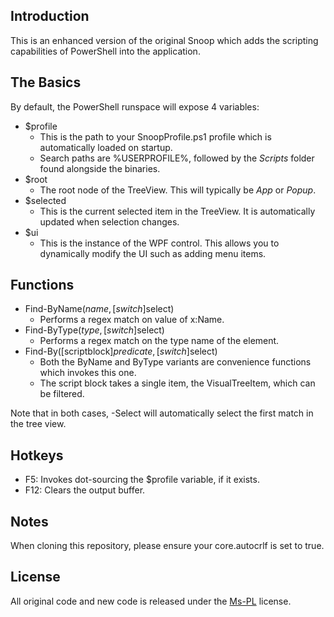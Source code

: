 ## Introduction

This is an enhanced version of the original Snoop which adds the scripting capabilities of PowerShell into the application.

## The Basics

By default, the PowerShell runspace will expose 4 variables:
 * $profile
   * This is the path to your SnoopProfile.ps1 profile which is automatically loaded on startup.
   * Search paths are %USERPROFILE%, followed by the _Scripts_ folder found alongside the binaries.
 * $root
   * The root node of the TreeView.  This will typically be _App_ or _Popup_.
 * $selected
   * This is the current selected item in the TreeView.  It is automatically updated when selection changes.
 * $ui
   * This is the instance of the WPF control.  This allows you to dynamically modify the UI such as adding menu items.

## Functions

 * Find-ByName($name,[switch]$select)
   * Performs a regex match on value of x:Name.
 * Find-ByType($type,[switch]$select)
   * Performs a regex match on the type name of the element.
 * Find-By([scriptblock]$predicate,[switch]$select)
   * Both the ByName and ByType variants are convenience functions which invokes this one.
   * The script block takes a single item, the VisualTreeItem, which can be filtered.

Note that in both cases, -Select will automatically select the first match in the tree view.

## Hotkeys

 * F5: Invokes dot-sourcing the $profile variable, if it exists.
 * F12: Clears the output buffer.

## Notes

When cloning this repository, please ensure your core.autocrlf is set to true.

## License

All original code and new code is released under the [Ms-PL](http://go.microsoft.com/fwlink/?LinkID=131993) license.
